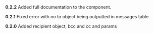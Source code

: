 **0.2.2**
Added full documentation to the component.

**0.2.1**
Fixed error with no to object being outputted in messages table

**0.2.0**
Added recipient object, bcc and cc and params